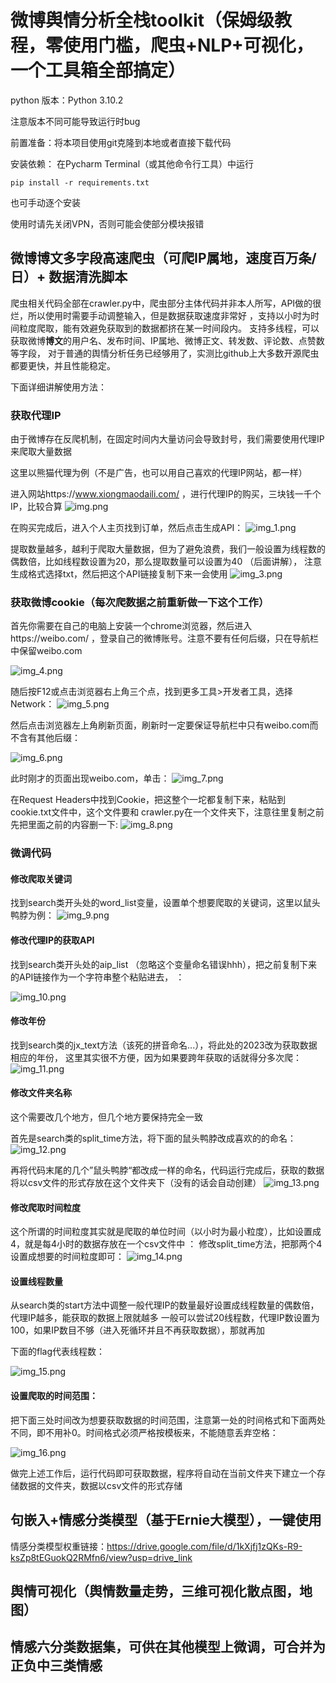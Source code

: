 # 微博舆情分析全栈toolkit（保姆级教程，零使用门槛，爬虫+NLP+可视化，一个工具箱全部搞定）
python 版本：Python 3.10.2

注意版本不同可能导致运行时bug

前置准备：将本项目使用git克隆到本地或者直接下载代码

安装依赖： 在Pycharm Terminal（或其他命令行工具）中运行 
```
pip install -r requirements.txt
``` 
也可手动逐个安装

使用时请先关闭VPN，否则可能会使部分模块报错
## 微博博文多字段高速爬虫（可爬IP属地，速度百万条/日）+ 数据清洗脚本
爬虫相关代码全部在crawler.py中，爬虫部分主体代码并非本人所写，API做的很烂，所以使用时需要手动调整输入，但是数据获取速度非常好
，支持以小时为时间粒度爬取，能有效避免获取到的数据都挤在某一时间段内。
支持多线程，可以获取微博**博文**的用户名、发布时间、IP属地、微博正文、转发数、评论数、点赞数等字段，
对于普通的舆情分析任务已经够用了，实测比github上大多数开源爬虫都要更快，并且性能稳定。

下面详细讲解使用方法：
### 获取代理IP
由于微博存在反爬机制，在固定时间内大量访问会导致封号，我们需要使用代理IP来爬取大量数据

这里以熊猫代理为例（不是广告，也可以用自己喜欢的代理IP网站，都一样）

进入网站https://www.xiongmaodaili.com/ ，进行代理IP的购买，三块钱一千个IP，比较合算
![img.png](images/img.png)

在购买完成后，进入个人主页找到订单，然后点击生成API：
![img_1.png](images/img_1.png)

提取数量越多，越利于爬取大量数据，但为了避免浪费，我们一般设置为线程数的偶数倍，比如线程数设置为20，那么提取数量可以设置为40
（后面讲解），
注意生成格式选择txt，然后把这个API链接复制下来一会使用
![img_3.png](images/img_3.png)


### 获取微博cookie（每次爬数据之前重新做一下这个工作）
首先你需要在自己的电脑上安装一个chrome浏览器，然后进入https://weibo.com/ ，登录自己的微博账号。注意不要有任何后缀，只在导航栏中保留weibo.com

![img_4.png](images/img_4.png)

随后按F12或点击浏览器右上角三个点，找到更多工具>开发者工具，选择Network：
![img_5.png](images/img_5.png)

然后点击浏览器左上角刷新页面，刷新时一定要保证导航栏中只有weibo.com而不含有其他后缀：

![img_6.png](images/img_6.png)

此时刚才的页面出现weibo.com，单击：
![img_7.png](images/img_7.png)

在Request Headers中找到Cookie，把这整个一坨都复制下来，粘贴到cookie.txt文件中，这个文件要和
crawler.py在一个文件夹下，注意往里复制之前先把里面之前的内容删一下:
![img_8.png](images/img_8.png)

### 微调代码
#### 修改爬取关键词
找到search类开头处的word_list变量，设置单个想要爬取的关键词，这里以鼠头鸭脖为例：
![img_9.png](images/img_9.png)
#### 修改代理IP的获取API
找到search类开头处的aip_list （忽略这个变量命名错误hhh），把之前复制下来的API链接作为一个字符串整个粘贴进去， ：

![img_10.png](images/img_10.png)

#### 修改年份
找到search类的jx_text方法（该死的拼音命名...），将此处的2023改为获取数据相应的年份，
这里其实很不方便，因为如果要跨年获取的话就得分多次爬：
![img_11.png](images/img_11.png)

#### 修改文件夹名称
这个需要改几个地方，但几个地方要保持完全一致

首先是search类的split_time方法，将下面的鼠头鸭脖改成喜欢的的命名：
![img_12.png](images/img_12.png)

再将代码末尾的几个”鼠头鸭脖“都改成一样的命名，代码运行完成后，获取的数据将以csv文件的形式存放在这个文件夹下（没有的话会自动创建）
![img_13.png](images/img_13.png)

#### 修改爬取时间粒度
这个所谓的时间粒度其实就是爬取的单位时间（以小时为最小粒度），比如设置成4，就是每4小时的数据存放在一个csv文件中
：
修改split_time方法，把那两个4设置成想要的时间粒度即可：
![img_14.png](images/img_14.png)

#### 设置线程数量
从search类的start方法中调整一般代理IP的数量最好设置成线程数量的偶数倍，代理IP越多，能获取的数据上限就越多
一般可以尝试20线程数，代理IP数设置为100，如果IP数目不够（进入死循环并且不再获取数据），那就再加

下面的flag代表线程数：

![img_15.png](images/img_15.png)


#### 设置爬取的时间范围：
把下面三处时间改为想要获取数据的时间范围，注意第一处的时间格式和下面两处不同，即不用补0。时间格式必须严格按模板来，不能随意丢弃空格：

![img_16.png](images/img_16.png)

做完上述工作后，运行代码即可获取数据，程序将自动在当前文件夹下建立一个存储数据的文件夹，数据以csv文件的形式存储

## 句嵌入+情感分类模型（基于Ernie大模型），一键使用
情感分类模型权重链接：https://drive.google.com/file/d/1kXjfj1zQKs-R9-ksZp8tEGuokQ2RMfn6/view?usp=drive_link
## 舆情可视化（舆情数量走势，三维可视化散点图，地图）
## 情感六分类数据集，可供在其他模型上微调，可合并为正负中三类情感

